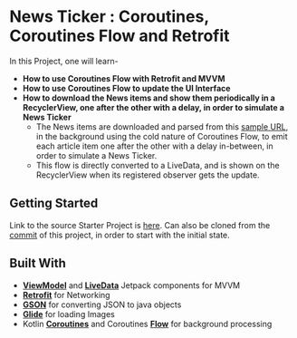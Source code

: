 # News Ticker : Coroutines, Coroutines Flow and Retrofit
In this Project, one will learn-
* **How to use Coroutines Flow with Retrofit and MVVM**
* **How to use Coroutines Flow to update the UI Interface**
* **How to download the News items and show them periodically in a RecyclerView, one after the other with a delay, in order to simulate a News Ticker**
	* The News items are downloaded and parsed from this [sample URL](https://raw.githubusercontent.com/DevTides/NewsApi/master/news.json), in the background using the cold nature of Coroutines Flow, to emit each article item one after the other with a delay in-between, in order to simulate a News Ticker.
	* This flow is directly converted to a LiveData, and is shown on the RecyclerView when its registered observer gets the update.
	
## Getting Started
Link to the source Starter Project is [here](https://github.com/DevTides/AndroidCoroutinesFlow). Can also be cloned from the [commit](https://github.com/kaushiknsanji/Complete_Coroutines-Catalin_Stefan/commit/fba7adc84fabc26cf027f51e9bdcd8062f278c33) of this project, in order to start with the initial state.

## Built With
* **[ViewModel](https://developer.android.com/topic/libraries/architecture/viewmodel)** and **[LiveData](https://developer.android.com/topic/libraries/architecture/livedata)** Jetpack components for MVVM
* **[Retrofit](https://square.github.io/retrofit/)** for Networking
* **[GSON](https://github.com/google/gson)** for converting JSON to java objects
* **[Glide](https://bumptech.github.io/glide/)** for loading Images
* Kotlin **[Coroutines](https://kotlinlang.org/docs/reference/coroutines-overview.html)** and Coroutines **[Flow](https://kotlinlang.org/docs/reference/coroutines/flow.html)** for background processing
